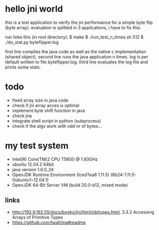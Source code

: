 # hello jni world
this is a test application to verify the jni performance for a simple byte flip (byte array).
evaluation is splitted in 3 applications, i have to fix this.

run linke this (in root directory):
$ make
$ ./run_test_n_times.sh 512
$ ./do_stat.py byteflipper.log

first line compiles the java code as well as the native c implementation (shared object).
second line runs the java application n times. log is per default written to file byteflipper.log.
third line evaluates the log file and prints some stats.

# todo
 * fixed array size in java code
 * check if jni array acces is optimal
 * implement byte shift function in java
 * check jna
 * integrate shell script in python (subprocess)
 * check if the algs work with odd nr of bytes...

# my test system
 * Intel(R) Core(TM)2 CPU         T5600  @ 1.83GHz
 * ubuntu 12.04.2 64bit
 * java version 1.6.0_24
  * OpenJDK Runtime Environment (IcedTea6 1.11.5) (6b24-1.11.5-0ubuntu1~12.04.1)
  * OpenJDK 64-Bit Server VM (build 20.0-b12, mixed mode)


## links
 * http://192.9.162.55/docs/books/jni/html/objtypes.html, 3.3.2 Accessing Arrays of Primitive Types
 * https://github.com/twall/jna#readme
